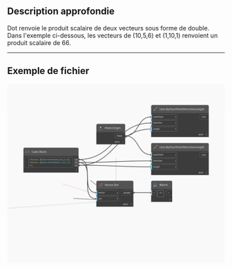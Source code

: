 ## Description approfondie
Dot renvoie le produit scalaire de deux vecteurs sous forme de double. Dans l'exemple ci-dessous, les vecteurs de (10,5,6) et (1,10,1) renvoient un produit scalaire de 66.
___
## Exemple de fichier

![Dot](./Autodesk.DesignScript.Geometry.Vector.Dot_img.jpg)

